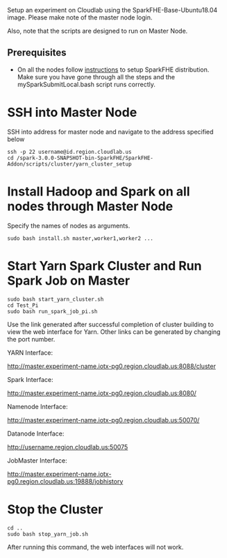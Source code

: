 
Setup an experiment on Cloudlab using the SparkFHE-Base-Ubuntu18.04 image. Please make note of the master node login.

Also, note that the scripts are designed to run on Master Node.

## Prerequisites
* On all the nodes follow [instructions](https://github.com/SpiRITlab/SparkFHE-Examples/wiki) to setup SparkFHE distribution. Make sure you have gone through all the steps and the mySparkSubmitLocal.bash script runs correctly.

# SSH into Master Node
SSH into address for master node and navigate to the address specified below
```
ssh -p 22 username@id.region.cloudlab.us
cd /spark-3.0.0-SNAPSHOT-bin-SparkFHE/SparkFHE-Addon/scripts/cluster/yarn_cluster_setup
```

# Install Hadoop and Spark on all nodes through Master Node
Specify the names of nodes as arguments.
```
sudo bash install.sh master,worker1,worker2 ...
```

# Start Yarn Spark Cluster and Run Spark Job on Master
```
sudo bash start_yarn_cluster.sh
cd Test_Pi
sudo bash run_spark_job_pi.sh
```
Use the link generated after successful completion of cluster building to view the web interface for Yarn. Other links can be generated by changing the port number.

YARN Interface:

http://master.experiment-name.iotx-pg0.region.cloudlab.us:8088/cluster

Spark Interface:

http://master.experiment-name.iotx-pg0.region.cloudlab.us:8080/

Namenode Interface:

http://master.experiment-name.iotx-pg0.region.cloudlab.us:50070/

Datanode Interface:

http://username.region.cloudlab.us:50075

JobMaster Interface:

http://master.experiment-name.iotx-pg0.region.cloudlab.us:19888/jobhistory

# Stop the Cluster
```
cd ..
sudo bash stop_yarn_job.sh
```
After running this command, the web interfaces will not work.